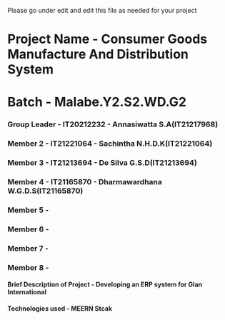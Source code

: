 Please go under edit and edit this file as needed for your project

# Project Name - Consumer Goods Manufacture And Distribution System
# Batch - Malabe.Y2.S2.WD.G2
### Group Leader - IT20212232 - Annasiwatta S.A(IT21217968)
### Member 2 - IT21221064 - Sachintha N.H.D.K(IT21221064)
### Member 3 - IT21213694 - De Silva G.S.D(IT21213694)
### Member 4 - IT21165870 - Dharmawardhana W.G.D.S(IT21165870)
### Member 5 - 
### Member 6 - 
### Member 7 - 
### Member 8 - 

#### Brief Description of Project - Developing an ERP system for Glan International
#### Technologies used - MEERN Stcak

